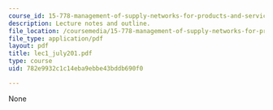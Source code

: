 ```yaml
---
course_id: 15-778-management-of-supply-networks-for-products-and-services-summer-2004
description: Lecture notes and outline.
file_location: /coursemedia/15-778-management-of-supply-networks-for-products-and-services-summer-2004/782e9932c1c14eba9ebbe43bddb690f0_lec1_july201.pdf
file_type: application/pdf
layout: pdf
title: lec1_july201.pdf
type: course
uid: 782e9932c1c14eba9ebbe43bddb690f0

---
```

None